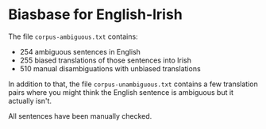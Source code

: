 # Biasbase for English-Irish

The file `corpus-ambiguous.txt` contains:

- 254 ambiguous sentences in English
- 255 biased translations of those sentences into Irish
- 510 manual disambiguations with unbiased translations

In addition to that, the file `corpus-unambiguous.txt` contains a few translation pairs where you might think the English sentence is ambiguous but it actually isn't.

All sentences have been manually checked.
